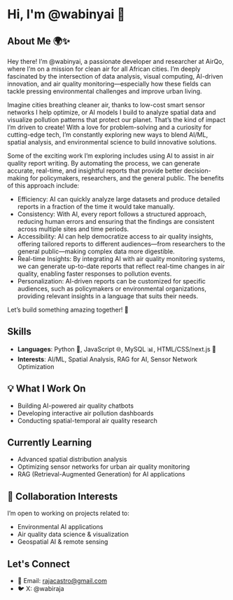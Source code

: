 # Hi, I'm @wabinyai 👋

## About Me 🌍✨

Hey there! I’m @wabinyai, a passionate developer and researcher at AirQo, where I’m on a mission for clean air for all African cities. I’m deeply fascinated by the intersection of data analysis, visual computing, AI-driven innovation, and air quality monitoring—especially how these fields can tackle pressing environmental challenges and improve urban living.

Imagine cities breathing cleaner air, thanks to low-cost smart sensor networks I help optimize, or AI models I build to analyze spatial data and visualize pollution patterns that protect our planet. That’s the kind of impact I’m driven to create! With a love for problem-solving and a curiosity for cutting-edge tech, I’m constantly exploring new ways to blend AI/ML, spatial analysis, and environmental science to build innovative solutions.

Some of the exciting work I’m exploring includes using AI to assist in air quality report writing. By automating the process, we can generate accurate, real-time, and insightful reports that provide better decision-making for policymakers, researchers, and the general public. The benefits of this approach include:

- Efficiency: AI can quickly analyze large datasets and produce detailed reports in a fraction of the time it would take manually.
- Consistency: With AI, every report follows a structured approach, reducing human errors and ensuring that the findings are consistent across multiple sites and time periods.
- Accessibility: AI can help democratize access to air quality insights, offering tailored reports to different audiences—from researchers to the general public—making complex data more digestible.
- Real-time Insights: By integrating AI with air quality monitoring systems, we can generate up-to-date reports that reflect real-time changes in air quality, enabling faster responses to pollution events.
- Personalization: AI-driven reports can be customized for specific audiences, such as policymakers or environmental organizations, providing relevant insights in a language that suits their needs.

Let’s build something amazing together! 🌱

## Skills
- **Languages**: Python 🐍, JavaScript 🌐, MySQL 📊, HTML/CSS/next.js 🎨
- **Interests**: AI/ML, Spatial Analysis, RAG for AI, Sensor Network Optimization
  
## 💡 What I Work On
- Building AI-powered air quality chatbots
- Developing interactive air pollution dashboards
- Conducting spatial-temporal air quality research

## Currently Learning
- Advanced spatial distribution analysis
- Optimizing sensor networks for urban air quality monitoring
- RAG (Retrieval-Augmented Generation) for AI applications

## 💞️ Collaboration Interests
I’m open to working on projects related to:

- Environmental AI applications
- Air quality data science & visualization
- Geospatial AI & remote sensing

## Let's Connect
- 📧 Email: rajacastro@gmail.com
- 🐦 X: @wabiraja 

 
 

<!---
wabinyai/wabinyai is a ✨ special ✨ repository because its `README.md` (this file) appears on your GitHub profile.
You can click the Preview link to take a look at your changes.
--->

